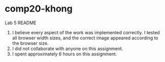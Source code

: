 # comp20-khong
Lab 5 README
1. I believe every aspect of the work was implemented correctly. I tested all browser width sizes, and the correct image appeared according to the browser size. 
2. I did not collaborate with anyone on this assignment. 
3. I spent approximately 6 hours on this assignment. 